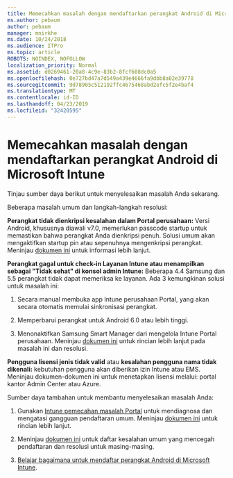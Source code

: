 ```yaml
---
title: Memecahkan masalah dengan mendaftarkan perangkat Android di Microsoft Intune
ms.author: pebaum
author: pebaum
manager: mnirkhe
ms.date: 10/24/2018
ms.audience: ITPro
ms.topic: article
ROBOTS: NOINDEX, NOFOLLOW
localization_priority: Normal
ms.assetid: d0269461-20a8-4c9e-83b2-8fcf608dc0a5
ms.openlocfilehash: 0e727bd47a7d549a439e4666fa9dbb8a02e39778
ms.sourcegitcommit: 9d78905c512192ffc4675468abd2efc5f2e4baf4
ms.translationtype: MT
ms.contentlocale: id-ID
ms.lasthandoff: 04/23/2019
ms.locfileid: "32420595"
---
```

# <a name="troubleshoot-issues-with-enrolling-android-devices-in-microsoft-intune"></a>Memecahkan masalah dengan mendaftarkan perangkat Android di Microsoft Intune

Tinjau sumber daya berikut untuk menyelesaikan masalah Anda sekarang.
  
Beberapa masalah umum dan langkah-langkah resolusi:
  
 **Perangkat tidak dienkripsi kesalahan dalam Portal perusahaan:** Versi Android, khususnya diawali v7.0, memerlukan passcode startup untuk memastikan bahwa perangkat Anda dienkripsi penuh. Solusi umum akan mengaktifkan startup pin atau sepenuhnya mengenkripsi perangkat. Meninjau [dokumen ini](https://docs.microsoft.com/intune-user-help/your-device-appears-encrypted-but-cp-says-otherwise-android) untuk informasi lebih lanjut. 
  
 **Perangkat gagal untuk check-in Layanan Intune atau menampilkan sebagai "Tidak sehat" di konsol admin Intune:** Beberapa 4.4 Samsung dan 5.5 perangkat tidak dapat memeriksa ke layanan. Ada 3 kemungkinan solusi untuk masalah ini: 
  
1. Secara manual membuka app Intune perusahaan Portal, yang akan secara otomatis memulai sinkronisasi perangkat.
    
2. Memperbarui perangkat untuk Android 6.0 atau lebih tinggi.
    
3. Menonaktifkan Samsung Smart Manager dari mengelola Intune Portal perusahaan. Meninjau [dokumen ini](https://docs.microsoft.com/intune-classic/troubleshoot/troubleshoot-device-enrollment-in-intune#devices-fail-to-check-in-with-the-intune-service-and-display-as-unhealthy-in-the-intune-admin-console) untuk rincian lebih lanjut pada masalah ini dan resolusi. 
    
 **Pengguna lisensi jenis tidak valid** atau **kesalahan pengguna nama tidak dikenali:** kebutuhan pengguna akan diberikan izin Intune atau EMS. Meninjau dokumen-dokumen ini untuk menetapkan lisensi melalui: portal kantor Admin Center atau Azure. 
  
Sumber daya tambahan untuk membantu menyelesaikan masalah Anda:
  
1. Gunakan [Intune pemecahan masalah Portal](https://devicemanagement.microsoft.com/#blade/Microsoft_Intune_DeviceSettings/TroubleshootBlade) untuk mendiagnosa dan mengatasi gangguan pendaftaran umum. Meninjau [dokumen ini](https://docs.microsoft.com/intune/help-desk-operators) untuk rincian lebih lanjut. 
    
2. Meninjau [dokumen ini](https://docs.microsoft.com/intune-classic/Troubleshoot/troubleshoot-device-enrollment-in-intune) untuk daftar kesalahan umum yang mencegah pendaftaran dan resolusi untuk masing-masing. 
    
3. [Belajar bagaimana untuk mendaftar perangkat Android di Microsoft Intune](https://docs.microsoft.com/intune/android-enroll).
    


